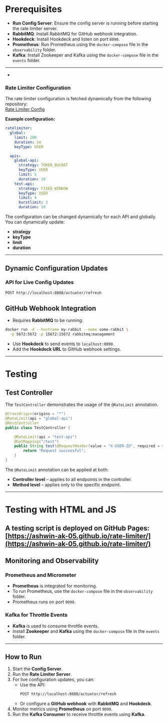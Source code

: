 # Prerequisites

- **Run Config Server**: Ensure the config server is running before starting the rate limiter server.
- **RabbitMQ**: Install RabbitMQ for GitHub webhook integration.
- **Hookdeck**: Install Hookdeck and listen on port `8090`.
- **Prometheus**: Run Prometheus using the `docker-compose` file in the `observability` folder.
- **Kafka**: Install Zookeeper and Kafka using the `docker-compose` file in the `events` folder.
- ---
- 
### Rate Limiter Configuration

The rate limiter configuration is fetched dynamically from the following repository:  
[Rate Limiter Config](https://github.com/Ashwin-ak-05/rate-limiter-config/blob/main/testserver.yml)

**Example configuration:**

```yaml
ratelimiter:
  global:
    limit: 200
    duration: 1m
    keyType: USER

  apis:
    global-api:
      strategy: TOKEN_BUCKET
      keyType: USER
      limit: 5
      duration: 10
    test-api:
      strategy: FIXED_WINDOW
      keyType: USER
      limit: 4
      burstlimit: 3
      duration: 10
```
The configuration can be changed dynamically for each API and globally.  
You can dynamically update:

- **strategy**
- **keyType**
- **limit**
- **duration**
---

## Dynamic Configuration Updates

### API for Live Config Updates
```bash
POST http://localhost:8080/actuator/refresh
```
## GitHub Webhook Integration

- Requires **RabbitMQ** to be running:
```bash
docker run -d --hostname my-rabbit --name some-rabbit \
  -p 5672:5672 -p 15672:15672 rabbitmq:management
```
- Use **Hookdeck** to send events to `localhost:8090`.
- Add the **Hookdeck URL** to GitHub webhook settings.
---
# Testing

## Test Controller

The `TestController` demonstrates the usage of the `@RateLimit` annotation.

```java
@CrossOrigin(origins = "*")
@RateLimit(api = "global-api")
@RestController
public class TestController {

    @RateLimit(api = "test-api")
    @GetMapping("/test")
    public String test(@RequestHeader(value = "X-USER-ID", required = false) String userId) {
        return "Request successful";
    }
}
```
The `@RateLimit` annotation can be applied at both:
- **Controller level** – applies to all endpoints in the controller.
- **Method level** – applies only to the specific endpoint.
---

# Testing with HTML and JS

A testing script is deployed on **GitHub Pages**:  
[https://ashwin-ak-05.github.io/rate-limiter/](https://ashwin-ak-05.github.io/rate-limiter/)
---

## Monitoring and Observability

### Prometheus and Micrometer
- **Prometheus** is integrated for monitoring.
- To run Prometheus, use the `docker-compose` file in the `observability` folder.
- Prometheus runs on port `9090`.

### Kafka for Throttle Events
- **Kafka** is used to consume throttle events.
- Install **Zookeeper** and **Kafka** using the `docker-compose` file in the `events` folder.
- ---
## How to Run

1. Start the **Config Server**.  
2. Run the **Rate Limiter Server**.  
3. For live configuration updates, you can:
   - Use the API:  
     ```bash
     POST http://localhost:8080/actuator/refresh
     ```
   - Or configure a **GitHub webhook** with **RabbitMQ** and **Hookdeck**.  
4. Monitor metrics using **Prometheus** on port `9090`.  
5. Run the **Kafka Consumer** to receive throttle events using **Kafka**.  

